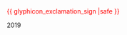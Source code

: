 <span id="page_break"><p style="page-break-after: always;">&nbsp;</p></span>

<span id="icon_important_red"><font color="red">{{ glyphicon_exclamation_sign |safe }}</font></span>

<span id="year">2019</span>